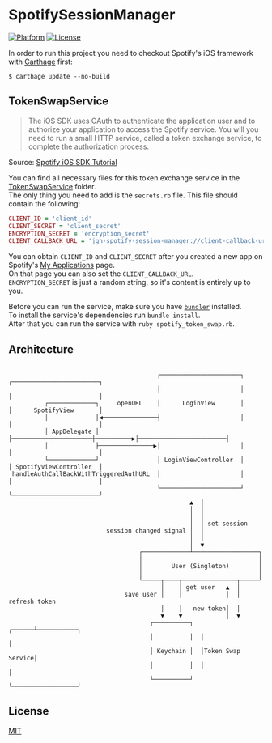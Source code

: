 # SpotifySessionManager

[![Platform](https://img.shields.io/badge/platform-ios-lightgrey.svg)](https://developer.apple.com/devcenter/ios/index.action)
[![License](https://img.shields.io/badge/license-MIT-3f3f3f.svg)](http://choosealicense.com/licenses/mit)

In order to run this project you need to checkout Spotify's iOS framework with [Carthage](https://github.com/Carthage/Carthage) first:

```shell
$ carthage update --no-build
```

## TokenSwapService

> The iOS SDK uses OAuth to authenticate the application user and to authorize your application to access the Spotify service.
> You will you need to run a small HTTP service, called a token exchange service, to complete the authorization process.

Source: [Spotify iOS SDK Tutorial](https://developer.spotify.com/technologies/spotify-ios-sdk/tutorial)

You can find all necessary files for this token exchange service in the [TokenSwapService](TokenSwapService) folder.  
The only thing you need to add is the `secrets.rb` file. This file should contain the following:

```ruby
CLIENT_ID = 'client_id'
CLIENT_SECRET = 'client_secret'
ENCRYPTION_SECRET = 'encryption_secret'
CLIENT_CALLBACK_URL = 'jgh-spotify-session-manager://client-callback-url'
```

You can obtain `CLIENT_ID` and `CLIENT_SECRET` after you created a new app on Spotify's [My Applications](http://developer.spotify.com/my-applications) page.  
On that page you can also set the `CLIENT_CALLBACK_URL`.  
`ENCRYPTION_SECRET` is just a random string, so it's content is entirely up to you.

Before you can run the service, make sure you have [`bundler`](http://bundler.io) installed.  
To install the service's dependencies run `bundle install`.  
After that you can run the service with `ruby spotify_token_swap.rb`.

## Architecture

```
                                                                                                      
                                         ┌──────────────────────┐           ┌────────────────────────┐
                                         │                      │           │                        │
          ┌─────────────┐     openURL    │      LoginView       │           │      SpotifyView       │
          │             │◀───────────────┤                      │           │                        │
          │ AppDelegate │                ├──────────────────────┼──────────▶├────────────────────────┤
          │             ├───────────────▶│                      │           │                        │
          └─────────────┘                │ LoginViewController  │           │ SpotifyViewController  │
 handleAuthCallBackWithTriggeredAuthURL  │                      │           │                        │
                                         └──────────────────────┘           └────────────────────────┘
                                                  ▲  │                                                
                                                  │  │                                                
                                                  │  │                                                
                                                  │  │ set session                                    
                           session changed signal │  │                                                
                                                  │  │                                                
                                                  │  ▼                                                
                                    ┌─────────────┴──────────────────┐                                
                                    │                                │                                
                                    │        User (Singleton)        │                                
                                    │                                │                                
                                    └─────┬────┬───────────────┬─────┘                                
                                          │    │ get user   ▲  │                                      
                                save user │    │            │  │ refresh token                        
                                          │    │   new token│  │                                      
                                          ▼    ▼            │  ▼                                      
                                       ┌──────────┐  ┌──────┴───────────┐                             
                                       │          │  │                  │                             
                                       │ Keychain │  │Token Swap Service│                             
                                       │          │  │                  │                             
                                       └──────────┘  └──────────────────┘                             
```

## License

[MIT](LICENSE)
